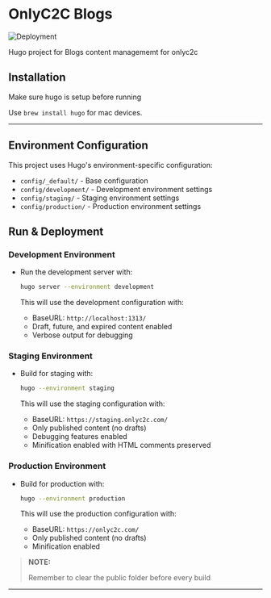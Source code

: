 # OnlyC2C Blogs  

![Deployment](https://github.com/OnlyC2C/onlyc2c-blogs/actions/workflows/deploy.yml/badge.svg)

Hugo project for Blogs content managememt for onlyc2c

## Installation

Make sure hugo is setup before running

Use `brew install hugo` for mac devices.

***

## Environment Configuration

This project uses Hugo's environment-specific configuration:

- `config/_default/` - Base configuration
- `config/development/` - Development environment settings
- `config/staging/` - Staging environment settings
- `config/production/` - Production environment settings

## Run & Deployment

### Development Environment

- Run the development server with:

    ```bash
    hugo server --environment development
    ```

  This will use the development configuration with:
  - BaseURL: `http://localhost:1313/`
  - Draft, future, and expired content enabled
  - Verbose output for debugging

### Staging Environment

- Build for staging with:

    ```bash
    hugo --environment staging
    ```

  This will use the staging configuration with:
  - BaseURL: `https://staging.onlyc2c.com/`
  - Only published content (no drafts)
  - Debugging features enabled
  - Minification enabled with HTML comments preserved

### Production Environment

- Build for production with:

    ```bash
    hugo --environment production
    ```

  This will use the production configuration with:
  - BaseURL: `https://onlyc2c.com/`
  - Only published content (no drafts)
  - Minification enabled

> __NOTE:__
>
> Remember to clear the public folder before every build

***
